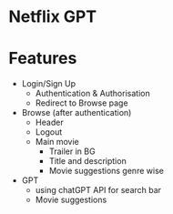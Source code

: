 # Netflix GPT

# Features
- Login/Sign Up
    - Authentication & Authorisation
    - Redirect to Browse page
- Browse (after authentication)
    - Header
    - Logout
    - Main movie
        - Trailer in BG
        - Title and description
        - Movie suggestions genre wise
- GPT
    - using chatGPT API for search bar
    - Movie suggestions
